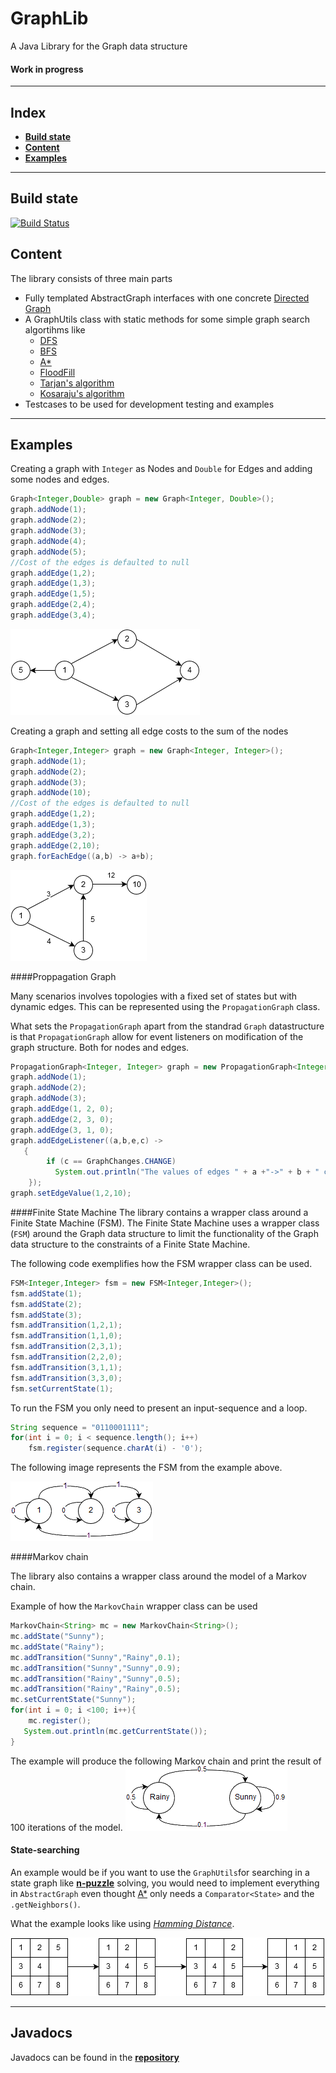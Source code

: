 # GraphLib
A Java Library for the Graph data structure
#### Work in progress

***
## Index
* [__Build state__](https://github.com/sci10n/GraphLib#content)
* [__Content__](https://github.com/sci10n/GraphLib#content)
* [__Examples__](https://github.com/sci10n/GraphLib#examples)

***
## Build state
[![Build Status](https://travis-ci.org/sci10n/GraphLib.svg?branch=master)](https://travis-ci.org/sci10n/GraphLib)

## Content
The library consists of three main parts
* Fully templated AbstractGraph interfaces with one concrete [Directed Graph](https://en.wikipedia.org/wiki/Directed_graph)
* A GraphUtils class with static methods for some simple graph search algortihms like 
    * [DFS](https://en.wikipedia.org/wiki/Depth-first_search)
    * [BFS](https://en.wikipedia.org/wiki/Breadth-first_search)
    * [A*](https://en.wikipedia.org/wiki/A*_search_algorithm)
    * [FloodFill](https://en.wikipedia.org/wiki/Flood_fill)
    * [Tarjan's algorithm](https://en.wikipedia.org/wiki/Tarjan%27s_strongly_connected_components_algorithm)
    * [Kosaraju's algorithm](https://en.wikipedia.org/wiki/Kosaraju%27s_algorithm)
* Testcases to be used for development testing and examples

***

## Examples
Creating a graph with `Integer` as Nodes and `Double` for Edges and adding some nodes and edges.
```java
Graph<Integer,Double> graph = new Graph<Integer, Double>();
graph.addNode(1);
graph.addNode(2);
graph.addNode(3);
graph.addNode(4);
graph.addNode(5);
//Cost of the edges is defaulted to null
graph.addEdge(1,2);
graph.addEdge(1,3);
graph.addEdge(1,5);
graph.addEdge(2,4);
graph.addEdge(3,4);
```
![Example](https://github.com/sci10n/GraphLib/blob/master/web/Graph_ex.png "Example Graph")

Creating a graph and setting all edge costs to the sum of the nodes
```java
Graph<Integer,Integer> graph = new Graph<Integer, Integer>();
graph.addNode(1);
graph.addNode(2);
graph.addNode(3);
graph.addNode(10);
//Cost of the edges is defaulted to null
graph.addEdge(1,2);
graph.addEdge(1,3);
graph.addEdge(3,2);
graph.addEdge(2,10);
graph.forEachEdge((a,b) -> a+b);
```
![Example](https://github.com/sci10n/GraphLib/blob/master/web/Graph_ex2.png "Example Graph nr2")

####Proppagation Graph

Many scenarios involves topologies with a fixed set of states but with dynamic edges. This can be represented using the `PropagationGraph` class.

What sets the `PropagationGraph` apart from the standrad `Graph` datastructure is that `PropagationGraph` allow for event listeners on modification of the graph structure. Both for nodes and edges. 

```java
PropagationGraph<Integer, Integer> graph = new PropagationGraph<Integer, Integer>();
graph.addNode(1);
graph.addNode(2);
graph.addNode(3);
graph.addEdge(1, 2, 0);
graph.addEdge(2, 3, 0);
graph.addEdge(3, 1, 0);
graph.addEdgeListener((a,b,e,c) -> 
   {
	    if (c == GraphChanges.CHANGE)
	      System.out.println("The values of edges " + a +"->" + b + " changed to " + e);
	});
graph.setEdgeValue(1,2,10);
``` 

####Finite State Machine
The library contains a wrapper class around a Finite State Machine (FSM). The Finite State Machine uses a wrapper class (`FSM`) around the Graph data structure to limit the functionality of the Graph data structure to the constraints of a Finite State Machine.

The following code exemplifies how the FSM wrapper class can be used. 
```java
FSM<Integer,Integer> fsm = new FSM<Integer,Integer>();
fsm.addState(1);
fsm.addState(2);
fsm.addState(3);
fsm.addTransition(1,2,1);
fsm.addTransition(1,1,0);
fsm.addTransition(2,3,1);
fsm.addTransition(2,2,0);
fsm.addTransition(3,1,1);
fsm.addTransition(3,3,0);
fsm.setCurrentState(1);
```

To run the FSM you only need to present an input-sequence and a loop.

```java
String sequence = "0110001111";
for(int i = 0; i < sequence.length(); i++)
	fsm.register(sequence.charAt(i) - '0');
```

The following image represents the FSM from the example above.

![Example](https://github.com/sci10n/GraphLib/blob/master/web/FiniteStateMachine.png "Example of a Finite State Machine")

####Markov chain

The library also contains a wrapper class around the model of a Markov chain.

Example of how the `MarkovChain` wrapper class can be used

```java
MarkovChain<String> mc = new MarkovChain<String>();
mc.addState("Sunny");
mc.addState("Rainy");
mc.addTransition("Sunny","Rainy",0.1);
mc.addTransition("Sunny","Sunny",0.9);
mc.addTransition("Rainy","Sunny",0.5);
mc.addTransition("Rainy","Rainy",0.5);
mc.setCurrentState("Sunny");
for(int i = 0; i <100; i++){
    mc.register();
   System.out.println(mc.getCurrentState());
}
```
The example will produce the following Markov chain and print the result of 100 iterations of the model. 
![Example](https://github.com/sci10n/GraphLib/blob/master/web/MarkovChain.png "Example of a Finite State Machine")

#### State-searching
An example would be if you want to use the `GraphUtils`for searching in a state graph like [__n-puzzle__](https://en.wikipedia.org/wiki/15_puzzle) solving, you would need to implement everything in `AbstractGraph` even thought [A*](https://en.wikipedia.org/wiki/A*_search_algorithm) only needs a `Comparator<State>` and the `.getNeighbors()`. 

What the example looks like using [_Hamming Distance_](https://en.wikipedia.org/wiki/Hamming_distance).

![Example](https://github.com/sci10n/GraphLib/blob/master/web/8Puzzle_best.png "Example Graph nr2")

***
## Javadocs
Javadocs can be found in the [__repository__](https://github.com/sci10n/GraphLib/blob/master/GraphLib/doc/)
